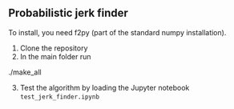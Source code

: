 ## Probabilistic jerk finder

To install, you need f2py (part of the standard numpy installation).

1. Clone the repository
2. In the main folder run

./make_all

3. Test the algorithm by loading the Jupyter notebook 
```test_jerk_finder.ipynb```


